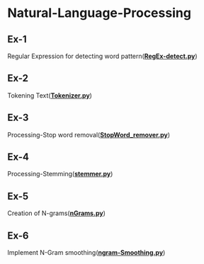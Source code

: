 # Natural-Language-Processing
<h2>Ex-1</h2>
<p>Regular Expression for detecting word pattern(<a href="RegEx-detect.py"><b>RegEx-detect.py</b></a>)</p>
<h2>Ex-2</h2>
<p>Tokening Text(<a href="Tokenizer.py"><b>Tokenizer.py</b></a>)</p>
<h2>Ex-3</h2>
<p>Processing-Stop word removal(<a href="StopWord_remover.py"><b>StopWord_remover.py</b></a>)</p>
<h2>Ex-4</h2>
<p>Processing-Stemming(<a href="stemmer.py"><b>stemmer.py</b></a>)</p>
<h2>Ex-5</h2>
<p>Creation of N-grams(<a href="nGrams.py"><b>nGrams.py</b></a>)</p>
<h2>Ex-6</h2>
<p>Implement N-Gram smoothing(<a href="ngram-Smoothing.py"><b>ngram-Smoothing.py</b></a>)</p>
